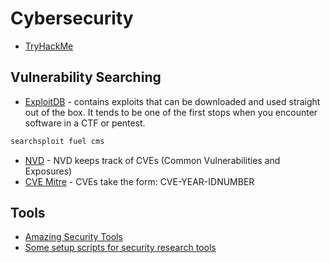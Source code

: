 # Cybersecurity

- [TryHackMe](https://tryhackme.com)

## Vulnerability Searching
- [ExploitDB](https://www.exploit-db.com/) - contains exploits that can be downloaded and used straight out of the box. It tends to be one of the first stops when you encounter software in a CTF or pentest.
```sh
searchsploit fuel cms
```
- [NVD](https://nvd.nist.gov/vuln/search) - NVD keeps track of CVEs (Common Vulnerabilities and Exposures)
- [CVE Mitre](https://cve.mitre.org/) - CVEs take the form: CVE-YEAR-IDNUMBER

## Tools
- [Amazing Security Tools](https://github.com/eugenekolo/sec-tools)
- [Some setup scripts for security research tools](https://github.com/zardus/ctf-tools)